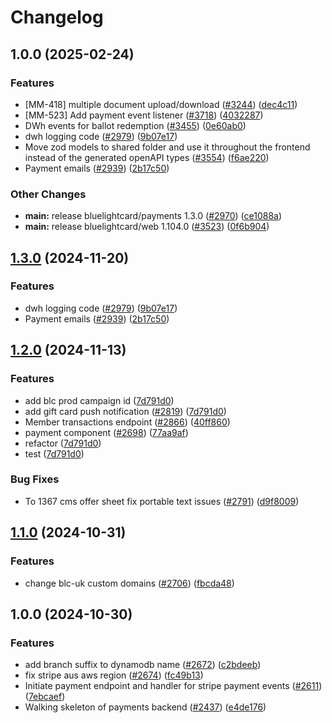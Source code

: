 # Changelog

## 1.0.0 (2025-02-24)


### Features

* [MM-418] multiple document upload/download ([#3244](https://github.com/Harshit-Git07/BlueLightCard/issues/3244)) ([dec4c11](https://github.com/Harshit-Git07/BlueLightCard/commit/dec4c1172232a910097b7eff068e43a1e86a2baa))
* [MM-523] Add payment event listener ([#3718](https://github.com/Harshit-Git07/BlueLightCard/issues/3718)) ([4032287](https://github.com/Harshit-Git07/BlueLightCard/commit/403228702f5c266399cb207bcf4bce9b5c4d196f))
* DWh events for ballot redemption ([#3455](https://github.com/Harshit-Git07/BlueLightCard/issues/3455)) ([0e60ab0](https://github.com/Harshit-Git07/BlueLightCard/commit/0e60ab0819b9c214625f2a7b50f979c2938264a0))
* dwh logging code ([#2979](https://github.com/Harshit-Git07/BlueLightCard/issues/2979)) ([9b07e17](https://github.com/Harshit-Git07/BlueLightCard/commit/9b07e174f313e8a5e505064ac2b70ebe660e0c6e))
* Move zod models to shared folder and use it throughout the frontend instead of the generated openAPI types ([#3554](https://github.com/Harshit-Git07/BlueLightCard/issues/3554)) ([f6ae220](https://github.com/Harshit-Git07/BlueLightCard/commit/f6ae220bc5f13846cb234b69e02f9b4cc62a7919))
* Payment emails ([#2939](https://github.com/Harshit-Git07/BlueLightCard/issues/2939)) ([2b17c50](https://github.com/Harshit-Git07/BlueLightCard/commit/2b17c50544e07ab3190a1ee8120edb70d213582f))


### Other Changes

* **main:** release bluelightcard/payments 1.3.0 ([#2970](https://github.com/Harshit-Git07/BlueLightCard/issues/2970)) ([ce1088a](https://github.com/Harshit-Git07/BlueLightCard/commit/ce1088a01ca3639b4c79c45059264f59651bfd5c))
* **main:** release bluelightcard/web 1.104.0 ([#3523](https://github.com/Harshit-Git07/BlueLightCard/issues/3523)) ([0f6b904](https://github.com/Harshit-Git07/BlueLightCard/commit/0f6b9049186c401c328afdfa95faebfc4407fac1))

## [1.3.0](https://github.com/bluelightcard/BlueLightCard-2.0/compare/bluelightcard/payments-v1.2.0...bluelightcard/payments-v1.3.0) (2024-11-20)


### Features

* dwh logging code ([#2979](https://github.com/bluelightcard/BlueLightCard-2.0/issues/2979)) ([9b07e17](https://github.com/bluelightcard/BlueLightCard-2.0/commit/9b07e174f313e8a5e505064ac2b70ebe660e0c6e))
* Payment emails ([#2939](https://github.com/bluelightcard/BlueLightCard-2.0/issues/2939)) ([2b17c50](https://github.com/bluelightcard/BlueLightCard-2.0/commit/2b17c50544e07ab3190a1ee8120edb70d213582f))

## [1.2.0](https://github.com/bluelightcard/BlueLightCard-2.0/compare/bluelightcard/payments-v1.1.0...bluelightcard/payments-v1.2.0) (2024-11-13)


### Features

* add blc prod campaign id ([7d791d0](https://github.com/bluelightcard/BlueLightCard-2.0/commit/7d791d092ee9735f6b11f9b483a612ae68311434))
* add gift card push notification ([#2819](https://github.com/bluelightcard/BlueLightCard-2.0/issues/2819)) ([7d791d0](https://github.com/bluelightcard/BlueLightCard-2.0/commit/7d791d092ee9735f6b11f9b483a612ae68311434))
* Member transactions endpoint ([#2866](https://github.com/bluelightcard/BlueLightCard-2.0/issues/2866)) ([40ff860](https://github.com/bluelightcard/BlueLightCard-2.0/commit/40ff86020d291077deb3e03484cbe3e0af6bc572))
* payment component ([#2698](https://github.com/bluelightcard/BlueLightCard-2.0/issues/2698)) ([77aa9af](https://github.com/bluelightcard/BlueLightCard-2.0/commit/77aa9af1cf3db371d158862edff0e319ee1f8cff))
* refactor ([7d791d0](https://github.com/bluelightcard/BlueLightCard-2.0/commit/7d791d092ee9735f6b11f9b483a612ae68311434))
* test ([7d791d0](https://github.com/bluelightcard/BlueLightCard-2.0/commit/7d791d092ee9735f6b11f9b483a612ae68311434))


### Bug Fixes

* To 1367 cms offer sheet fix portable text issues ([#2791](https://github.com/bluelightcard/BlueLightCard-2.0/issues/2791)) ([d9f8009](https://github.com/bluelightcard/BlueLightCard-2.0/commit/d9f8009dd1202a7cdf4af073027d5cfa3cb593cd))

## [1.1.0](https://github.com/bluelightcard/BlueLightCard-2.0/compare/bluelightcard/payments-v1.0.0...bluelightcard/payments-v1.1.0) (2024-10-31)


### Features

* change blc-uk custom domains ([#2706](https://github.com/bluelightcard/BlueLightCard-2.0/issues/2706)) ([fbcda48](https://github.com/bluelightcard/BlueLightCard-2.0/commit/fbcda48af74f4bdc2fa92878997b5a8bf31520b9))

## 1.0.0 (2024-10-30)


### Features

* add branch suffix to dynamodb name ([#2672](https://github.com/bluelightcard/BlueLightCard-2.0/issues/2672)) ([c2bdeeb](https://github.com/bluelightcard/BlueLightCard-2.0/commit/c2bdeebadc5edf9e6577b0b091e2c773abb41edd))
* fix stripe aus aws region ([#2674](https://github.com/bluelightcard/BlueLightCard-2.0/issues/2674)) ([fc49b13](https://github.com/bluelightcard/BlueLightCard-2.0/commit/fc49b136677445145bd51898d7767b1e45984a13))
* Initiate payment endpoint and handler for stripe payment events ([#2611](https://github.com/bluelightcard/BlueLightCard-2.0/issues/2611)) ([7ebcaef](https://github.com/bluelightcard/BlueLightCard-2.0/commit/7ebcaefde05ef89ca645caea34a2d7b24ac56dae))
* Walking skeleton of payments backend ([#2437](https://github.com/bluelightcard/BlueLightCard-2.0/issues/2437)) ([e4de176](https://github.com/bluelightcard/BlueLightCard-2.0/commit/e4de176e1d383f140d9db5d57511b188c4a88510))
